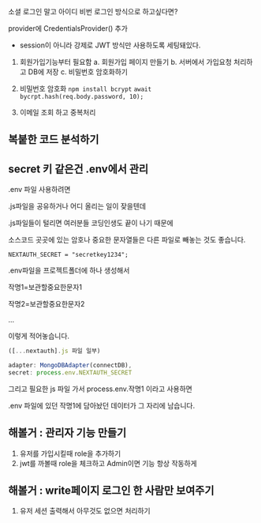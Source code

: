 소셜 로그인 말고 아이디 비번 로그인 방식으로 하고싶다면?

provider에 CredentialsProvider() 추가

- session이 아니라 강제로 JWT 방식만 사용하도록 세팅돼있다.

1. 회원가입기능부터 필요함
   a. 회원가입 페이지 만들기
   b. 서버에서 가입요청 처리하고 DB에 저장
   c. 비밀번호 암호화하기

2. 비밀번호 암호화
   `npm install bcrypt`
   `await bycrpt.hash(req.body.password, 10);`

3. 이메일 조회 하고 중복처리

## 복붙한 코드 분석하기

## secret 키 같은건 .env에서 관리

.env 파일 사용하려면

.js파일을 공유하거나 어디 올리는 일이 잦을텐데

.js파일들이 털리면 여러분들 코딩인생도 끝이 나기 때문에

소스코드 곳곳에 있는 암호나 중요한 문자열들은 다른 파일로 빼놓는 것도 좋습니다.

```
NEXTAUTH_SECRET = "secretkey1234";
```

.env파일을 프로젝트폴더에 하나 생성해서

작명1=보관할중요한문자1

작명2=보관할중요한문자2

...

이렇게 적어놓습니다.

```js
([...nextauth].js 파일 일부)

adapter: MongoDBAdapter(connectDB),
secret: process.env.NEXTAUTH_SECRET
```

그리고 필요한 js 파일 가서 process.env.작명1 이라고 사용하면

.env 파일에 있던 작명1에 담아놨던 데이터가 그 자리에 남습니다.

## 해볼거 : 관리자 기능 만들기

1. 유저를 가입시킬때 role을 추가하기
2. jwt를 까볼때 role을 체크하고 Admin이면 기능 항상 작동하게

## 해볼거 : write페이지 로그인 한 사람만 보여주기

1. 유저 세션 출력해서 아무것도 없으면 처리하기
